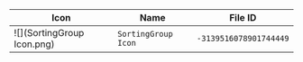 | Icon | Name | File ID |
| ---  | ---  | ---     |
| ![](SortingGroup Icon.png) | `SortingGroup Icon` | `-3139516078901744449` |
